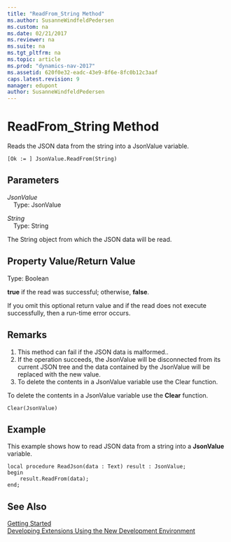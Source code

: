 ```yaml
---
title: "ReadFrom_String Method"
ms.author: SusanneWindfeldPedersen
ms.custom: na
ms.date: 02/21/2017
ms.reviewer: na
ms.suite: na
ms.tgt_pltfrm: na
ms.topic: article
ms.prod: "dynamics-nav-2017"
ms.assetid: 620f0e32-eadc-43e9-8f6e-8fc0b12c3aaf
caps.latest.revision: 9
manager: edupont
author: SusanneWindfeldPedersen
---
```


# ReadFrom_String Method

Reads the JSON data from the string into a JsonValue variable.

```
[Ok := ] JsonValue.ReadFrom(String)
```

## Parameters
*JsonValue*  
&emsp;Type: JsonValue

*String*  
&emsp;Type: String

The String object from which the JSON data will be read.

## Property Value/Return Value
Type: Boolean

**true** if the read was successful; otherwise, **false**.

If you omit this optional return value and if the read does not execute successfully, then a run-time error occurs.

## Remarks
1. This method can fail if the JSON data is malformed..
2. If the operation succeeds, the JsonValue will be disconnected from its current JSON tree and the data contained by the JsonValue will be replaced with the new value.
3. To delete the contents in a JsonValue variable use the Clear function.

To delete the contents in a JsonValue variable use the **Clear** function.

```
Clear(JsonValue)
```

## Example
This example shows how to read JSON data from a string into a **JsonValue** variable.

```
local procedure ReadJson(data : Text) result : JsonValue;
begin
    result.ReadFrom(data);    
end;

```

## See Also
[Getting Started](devenv-get-started.md)  
[Developing Extensions Using the New Development Environment](devenv-dev-overview.md)
